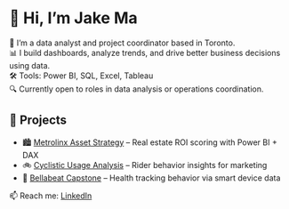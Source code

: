 # 👋 Hi, I’m Jake Ma

💼 I’m a data analyst and project coordinator based in Toronto.  
📊 I build dashboards, analyze trends, and drive better business decisions using data.  
🛠️ Tools: Power BI, SQL, Excel, Tableau  
🔍 Currently open to roles in data analysis or operations coordination.

## 🔧 Projects
- 🏙️ [Metrolinx Asset Strategy](https://github.com/Jake-991/metrolinx-asset-strategy-case) – Real estate ROI scoring with Power BI + DAX
- 🚲 [Cyclistic Usage Analysis](https://github.com/Jake-991/cyclistic-bike-usage-analysis) – Rider behavior insights for marketing
- 🌿 [Bellabeat Capstone](https://github.com/Jake-991/bella-beat-project) – Health tracking behavior via smart device data

📫 Reach me: [LinkedIn](https://www.linkedin.com/in/jake-ma-0a4278282/)
